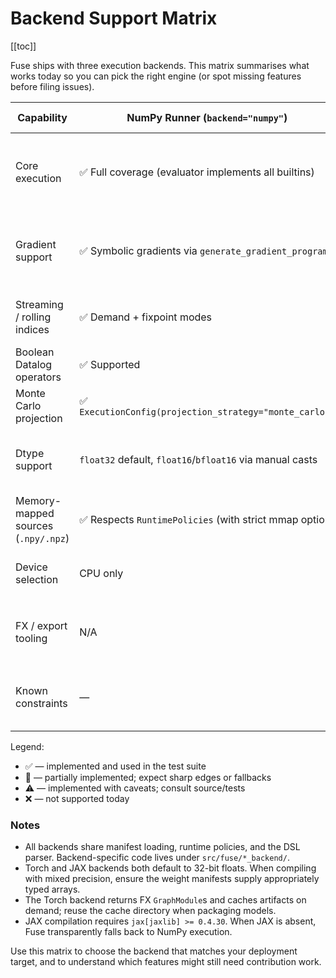 # Backend Support Matrix

[[toc]]

Fuse ships with three execution backends. This matrix summarises what works
today so you can pick the right engine (or spot missing features before filing
issues).

| Capability                         | NumPy Runner (`backend="numpy"`)                             | Torch FX Runner (`backend="torch"`)                                                | JAX Runner (`backend="jax"`)                              |
|------------------------------------|--------------------------------------------------------------|-------------------------------------------------------------------------------------|-----------------------------------------------------------|
| Core execution                     | ✅ Full coverage (evaluator implements all builtins)         | 🧩 FX graph lowering for dense programs; falls back to NumPy for streaming/logical  | 🧩 Experimental lowering; relies on JAX availability       |
| Gradient support                   | ✅ Symbolic gradients via `generate_gradient_program`        | ⚠️ Autograd integration limited; FX trace exposes graph for external autodiff      | ⚠️ Limited: JIT works for many ops, but gradients rely on NumPy path |
| Streaming / rolling indices        | ✅ Demand + fixpoint modes                                   | ❌ Not yet supported (forced NumPy fallback)                                        | ⚠️ Partially supported (compiled as pure JAX where possible) |
| Boolean Datalog operators          | ✅ Supported                                                  | ⚠️ Falls back to NumPy                                                              | ⚠️ Requires NumPy fallback                                 |
| Monte Carlo projection             | ✅ `ExecutionConfig(projection_strategy="monte_carlo")`      | 🧩 Falls back to NumPy evaluator                                                     | 🧩 Falls back to NumPy evaluator                           |
| Dtype support                      | `float32` default, `float16`/`bfloat16` via manual casts     | Input tensors follow Torch dtype; internal ops use `float32` by default             | `float32` default; respects JAX dtype policy               |
| Memory-mapped sources (`.npy/.npz`)| ✅ Respects `RuntimePolicies` (with strict mmap option)      | ✅ Inherits manifest handling from shared policy layer                              | ✅ Same manifest layer                                     |
| Device selection                   | CPU only                                                     | CPU/GPU via Torch’s device strings (`cpu`,`cuda`,`mps`, …)                          | CPU/GPU/TPU via `ExecutionConfig(device="...")`            |
| FX / export tooling                | N/A                                                          | ✅ FX graph available; packaging helpers in `fuse.interop`                          | ⚠️ Experimental ONNX export via NumPy fallback             |
| Known constraints                  | —                                                            | *Demand mode & Monte Carlo fall back to NumPy*<br>*Streaming unsupported*           | *Demand mode & Monte Carlo fall back to NumPy*<br>*Boolean logic falls back*  |

Legend:

* ✅ — implemented and used in the test suite
* 🧩 — partially implemented; expect sharp edges or fallbacks
* ⚠️ — implemented with caveats; consult source/tests
* ❌ — not supported today

### Notes

* All backends share manifest loading, runtime policies, and the DSL parser.
  Backend-specific code lives under `src/fuse/*_backend/`.
* Torch and JAX backends both default to 32-bit floats. When compiling with
  mixed precision, ensure the weight manifests supply appropriately typed arrays.
* The Torch backend returns FX `GraphModule`s and caches artifacts on demand;
  reuse the cache directory when packaging models.
* JAX compilation requires `jax[jaxlib] >= 0.4.30`. When JAX is absent, Fuse
  transparently falls back to NumPy execution.

Use this matrix to choose the backend that matches your deployment target, and
to understand which features might still need contribution work.
